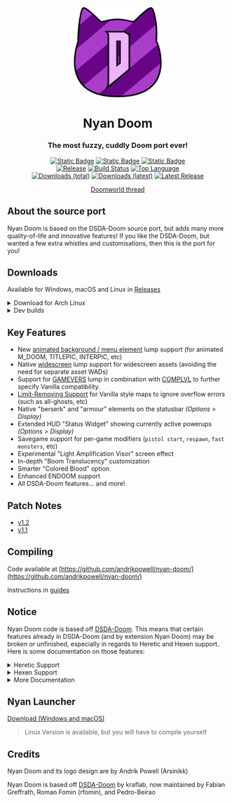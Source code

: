 <div align="center" markdown="1">
    <a href="https://github.com/andrikpowell/nyan-doom/"><img src="./prboom2/ICONS/nyan-doom.svg" alt="Nyan Doom Logo" width="200"/></a>
    <h1>Nyan Doom</h1>
    <h3>The most fuzzy, cuddly Doom port ever!</h3>
</div>

<div align="center" markdown="1">

[![Static Badge](https://img.shields.io/badge/Windows-grey)]()
[![Static Badge](https://img.shields.io/badge/macOS-grey?logo=apple)]()
[![Static Badge](https://img.shields.io/badge/Linux-grey?logo=linux)]()
<br>
[![Release](https://img.shields.io/github/release/andrikpowell/nyan-doom.svg)](https://github.com/andrikpowell/nyan-doom/releases/latest)
[![Build Status](https://github.com/andrikpowell/nyan-doom/actions/workflows/continuous_integration.yml/badge.svg)](https://github.com/andrikpowell/nyan-doom/actions/workflows/continuous_integration.yml)
[![Top Language](https://img.shields.io/github/languages/top/andrikpowell/nyan-doom.svg)](https://github.com/andrikpowell/nyan-doom)
<br>
[![Downloads (total)](https://img.shields.io/github/downloads/andrikpowell/nyan-doom/total)](https://github.com/andrikpowell/nyan-doom/releases/latest)
[![Downloads (latest)](https://img.shields.io/github/downloads/andrikpowell/nyan-doom/latest/total.svg)](https://github.com/andrikpowell/nyan-doom/releases/latest)
[![Latest Release](https://img.shields.io/github/release-date/andrikpowell/nyan-doom.svg)](https://github.com/andrikpowell/nyan-doom/releases/latest)

</div>

<div align="center" markdown="1">

[Doomworld thread](https://www.doomworld.com/forum/topic/145913/)

</div>

## About the source port
Nyan Doom is based on the DSDA-Doom source port, but adds many more quality-of-life and innovative features! If you like the DSDA-Doom, but wanted a few extra whistles and customisations, then this is the port for you!

## Downloads

Available for Windows, macOS and Linux in [Releases](https://github.com/andrikpowell/nyan-doom/releases/latest)

<details markdown="1">
  <summary>Download for Arch Linux</summary>
  
  <a href="https://aur.archlinux.org/packages/nyan-doom">https://aur.archlinux.org/packages/nyan-doom</a>
  
  > May not be fully up-to-date (unofficial)
</details>
<details markdown="1">
  <summary>Dev builds</summary>
  
  <a href="https://github.com/andrikpowell/nyan-doom/actions">https://github.com/andrikpowell/nyan-doom/actions</a>

  Requires a github account to download and are only available for a 90 days after creation.
  
  > May be completely broken and unusable
</details>

## Key Features
- New [animated background / menu element](./docs/animbg.md) lump support (for animated M_DOOM, TITLEPIC, INTERPIC, etc)
- Native [widescreen](./docs/ws.md) lump support for widescreen assets (avoiding the need for separate asset WADs)
- Support for [GAMEVERS](./docs/gamevers.md) lump in combination with [COMPLVL](./docs/complvl.md) to further specify Vanilla compatibility.
- [Limit-Removing Support](./docs/limit_removing.md) for Vanilla style maps to ignore overflow errors (such as all-ghosts, etc)
- Native "berserk" and "armour" elements on the statusbar *(Options > Display)*
- Extended HUD "Status Widget" showing currently active powerups *(Options > Display)*
- Savegame support for per-game modifiers (`pistol start`, `respawn`, `fast monsters`, etc)
- Experimental "Light Amplification Visor" screen effect
- In-depth "Boom Translucency" customization
- Smarter "Colored Blood" option
- Enhanced ENDOOM support
- All DSDA-Doom features... and more!

## Patch Notes
- [v1.2](./patch_notes/v1.2.md)
- [v1.1](./patch_notes/v1.1.md)

## Compiling

Code available at [https://github.com/andrikpowell/nyan-doom/](https://github.com/andrikpowell/nyan-doom/)

Instructions in [guides](./docs/guides/)

## Notice
Nyan Doom code is based off [DSDA-Doom](https://github.com/kraflab/dsda-doom). This means that certain features already in DSDA-Doom (and by extension Nyan Doom) may be broken or unfinished, especially in regards to Heretic and Hexen support. Here is some documentation on those features:

<details markdown="1">

  <summary>Heretic Support</summary>

### Heretic Support
- Nyan Doom includes demo-compatible support for heretic (all the demos stored on dsda are in sync).
- Heretic game logic should be set automatically if you use `HERETIC.WAD` as the iwad. If it doesn't work, please use the `-heretic` commandline option. This flips a switch in the engine that determines all the core game data.
- Don't need to supply complevel (heretic is complevel 0 by necessity)
- Known issues
  - Setting the "Status Bar and Menu Appearance" option to "not adjusted" will have no effect for heretic (it will default instead to "Doom format").
  - The "Apply multisampling" automap option is disabled for heretic.
  - Automap colors are not configurable for heretic.
  - Some of the more advanced features are not implemented for heretic yet, and using them may cause crashes or other odd behaviour.
  - Dehacked support for heretic isn't implemented yet.
  - Some menus extend over the hud.

</details>

<details markdown="1">

  <summary>Hexen Support</summary>

### Hexen Support
- Nyan Doom includes demo-compatible support for hexen.
  - Use -iwad HEXEN.WAD (-file HEXDD.WAD for the expansion)
    - Or drag wads onto the exe
  - You can force hexen engine behaviour with `-hexen` (shouldn't be necessary)
- Don't need to supply complevel (hexen is complevel 0 by necessity)
- Known issues
  - Setting the "Status Bar and Menu Appearance" option to "not adjusted" will have no effect for hexen (it will default instead to "Doom format")
  - The "Apply multisampling" automap option is disabled for hexen
  - Automap colors are not configurable for hexen
  - Some of the more advanced features are not implemented for hexen yet, and using them may cause crashes or other odd behaviour.
  - Some menus extend over the hud.
  - Monster counter doesn't work as expected, due to cluster format (ex hud / levelstat)
  - Hexen-style skies aren't implemented yet (layering, etc)
  - The ALTSHADOW thing flag isn't affecting the rendering
  - Dynamic fade palettes aren't being used
  - The yellow message variant isn't implemented
 
</details>

<details markdown="1">

  <summary>More Documentation</summary>

### Feature Support
- [Doom-in-Hexen Support](./docs/doom_in_hexen.md)
- [UDMF Support](./docs/udmf.md)
- [MAPINFO Support](./docs/mapinfo.md)

### Standards
- [MBF21 v1.4](https://github.com/kraflab/mbf21)
- [UMAPINFO v2.2](https://github.com/kraflab/umapinfo)

</details>

## Nyan Launcher
[Download (Windows and macOS)](https://github.com/andrikpowell/nyan-launcher/releases/latest)
> Linux Version is available, but you will have to compile yourself

## Credits

Nyan Doom and its logo design are by Andrik Powell (Arsinikk)

Nyan Doom is based off [DSDA-Doom](https://github.com/kraflab/dsda-doom) by kraflab, now maintained by Fabian Greffrath, Roman Fomin (rfomin), and Pedro-Beirao